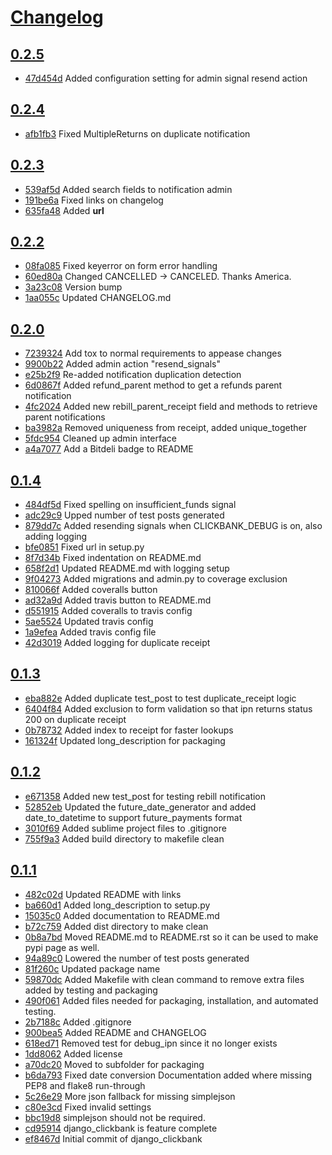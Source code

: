 # [Changelog](https://github.com/sureiya/django-clickbank/releases)

## [0.2.5](https://github.com/sureiya/django-clickbank/compare/0.2.4...0.2.5)

* [47d454d](https://github.com/sureiya/django-clickbank/commit/47d454d) Added configuration setting for admin signal resend action

## [0.2.4](https://github.com/sureiya/django-clickbank/compare/0.2.3...0.2.4)

* [afb1fb3](https://github.com/sureiya/django-clickbank/commit/afb1fb3) Fixed MultipleReturns on duplicate notification

## [0.2.3](https://github.com/sureiya/django-clickbank/compare/0.2.2...0.2.3)

* [539af5d](https://github.com/sureiya/django-clickbank/commit/539af5d) Added search fields to notification admin
* [191be6a](https://github.com/sureiya/django-clickbank/commit/191be6a) Fixed links on changelog
* [635fa48](https://github.com/sureiya/django-clickbank/commit/635fa48) Added __url__

## [0.2.2](https://github.com/sureiya/django-clickbank/compare/0.2.0...0.2.2)

* [08fa085](https://github.com/sureiya/django-clickbank/commit/08fa085) Fixed keyerror on form error handling
* [60ed80a](https://github.com/sureiya/django-clickbank/commit/60ed80a) Changed CANCELLED -> CANCELED. Thanks America.
* [3a23c08](https://github.com/sureiya/django-clickbank/commit/3a23c08) Version bump
* [1aa055c](https://github.com/sureiya/django-clickbank/commit/1aa055c) Updated CHANGELOG.md

## [0.2.0](https://github.com/sureiya/django-clickbank/compare/0.1.4...0.2.0)

* [7239324](https://github.com/sureiya/django-clickbank/commit/7239324) Add tox to normal requirements to appease changes
* [9900b22](https://github.com/sureiya/django-clickbank/commit/9900b22) Added admin action "resend_signals"
* [e25b2f9](https://github.com/sureiya/django-clickbank/commit/e25b2f9) Re-added notification duplication detection
* [6d0867f](https://github.com/sureiya/django-clickbank/commit/6d0867f) Added refund_parent method to get a refunds parent notification
* [4fc2024](https://github.com/sureiya/django-clickbank/commit/4fc2024) Added new rebill_parent_receipt field and methods to retrieve parent notifications
* [ba3982a](https://github.com/sureiya/django-clickbank/commit/ba3982a) Removed uniqueness from receipt, added unique_together
* [5fdc954](https://github.com/sureiya/django-clickbank/commit/5fdc954) Cleaned up admin interface
* [a4a7077](https://github.com/sureiya/django-clickbank/commit/a4a7077) Add a Bitdeli badge to README

## [0.1.4](https://github.com/sureiya/django-clickbank/compare/0.1.3...0.1.4)

* [484df5d](https://github.com/sureiya/django-clickbank/commit/484df5d) Fixed spelling on insufficient_funds signal
* [adc29c9](https://github.com/sureiya/django-clickbank/commit/adc29c9) Upped number of test posts generated
* [879dd7c](https://github.com/sureiya/django-clickbank/commit/879dd7c) Added resending signals when CLICKBANK_DEBUG is on, also adding logging
* [bfe0851](https://github.com/sureiya/django-clickbank/commit/bfe0851) Fixed url in setup.py
* [8f7d34b](https://github.com/sureiya/django-clickbank/commit/8f7d34b) Fixed indentation on README.md
* [658f2d1](https://github.com/sureiya/django-clickbank/commit/658f2d1) Updated README.md with logging setup
* [9f04273](https://github.com/sureiya/django-clickbank/commit/9f04273) Added migrations and admin.py to coverage exclusion
* [810066f](https://github.com/sureiya/django-clickbank/commit/810066f) Added coveralls button
* [ad32a9d](https://github.com/sureiya/django-clickbank/commit/ad32a9d) Added travis button to README.md
* [d551915](https://github.com/sureiya/django-clickbank/commit/d551915) Added coveralls to travis config
* [5ae5524](https://github.com/sureiya/django-clickbank/commit/5ae5524) Updated travis config
* [1a9efea](https://github.com/sureiya/django-clickbank/commit/1a9efea) Added travis config file
* [42d3019](https://github.com/sureiya/django-clickbank/commit/42d3019) Added logging for duplicate receipt

## [0.1.3](https://github.com/sureiya/django-clickbank/compare/0.1.2...0.1.3)

* [eba882e](https://github.com/sureiya/django-clickbank/commit/eba882e) Added duplicate test_post to test duplicate_receipt logic
* [6404f84](https://github.com/sureiya/django-clickbank/commit/6404f84) Added exclusion to form validation so that ipn returns status 200 on duplicate receipt
* [0b78732](https://github.com/sureiya/django-clickbank/commit/0b78732) Added index to receipt for faster lookups
* [161324f](https://github.com/sureiya/django-clickbank/commit/161324f) Updated long_description for packaging

## [0.1.2](https://github.com/sureiya/django-clickbank/compare/0.1.1...0.1.2)

* [e671358](https://github.com/sureiya/django-clickbank/commit/e671358) Added new test_post for testing rebill notification
* [52852eb](https://github.com/sureiya/django-clickbank/commit/52852eb) Updated the future_date_generator and added date_to_datetime to support future_payments format
* [3010f69](https://github.com/sureiya/django-clickbank/commit/3010f69) Added sublime project files to .gitignore
* [755f9a3](https://github.com/sureiya/django-clickbank/commit/755f9a3) Added build directory to makefile clean

## [0.1.1](https://github.com/sureiya/django-clickbank/compare/0.1.1...0.1.1)

* [482c02d](https://github.com/sureiya/django-clickbank/commit/482c02d) Updated README with links
* [ba660d1](https://github.com/sureiya/django-clickbank/commit/ba660d1) Added long_description to setup.py
* [15035c0](https://github.com/sureiya/django-clickbank/commit/15035c0) Added documentation to README.md
* [b72c759](https://github.com/sureiya/django-clickbank/commit/b72c759) Added dist directory to make clean
* [0b8a7bd](https://github.com/sureiya/django-clickbank/commit/0b8a7bd) Moved README.md to README.rst so it can be used to make pypi page as well.
* [94a89c0](https://github.com/sureiya/django-clickbank/commit/94a89c0) Lowered the number of test posts generated
* [81f260c](https://github.com/sureiya/django-clickbank/commit/81f260c) Updated package name
* [59870dc](https://github.com/sureiya/django-clickbank/commit/59870dc) Added Makefile with clean command to remove extra files added by testing and packaging
* [490f061](https://github.com/sureiya/django-clickbank/commit/490f061) Added files needed for packaging, installation, and automated testing.
* [2b7188c](https://github.com/sureiya/django-clickbank/commit/2b7188c) Added .gitignore
* [900bea5](https://github.com/sureiya/django-clickbank/commit/900bea5) Added README and CHANGELOG
* [618ed71](https://github.com/sureiya/django-clickbank/commit/618ed71) Removed test for debug_ipn since it no longer exists
* [1dd8062](https://github.com/sureiya/django-clickbank/commit/1dd8062) Added license
* [a70dc20](https://github.com/sureiya/django-clickbank/commit/a70dc20) Moved to subfolder for packaging
* [b6da793](https://github.com/sureiya/django-clickbank/commit/b6da793) Fixed date conversion Documentation added where missing PEP8 and flake8 run-through
* [5c26e29](https://github.com/sureiya/django-clickbank/commit/5c26e29) More json fallback for missing simplejson
* [c80e3cd](https://github.com/sureiya/django-clickbank/commit/c80e3cd) Fixed invalid settings
* [bbc19d8](https://github.com/sureiya/django-clickbank/commit/bbc19d8) simplejson should not be required.
* [cd95914](https://github.com/sureiya/django-clickbank/commit/cd95914) django_clickbank is feature complete
* [ef8467d](https://github.com/sureiya/django-clickbank/commit/ef8467d) Initial commit of django_clickbank